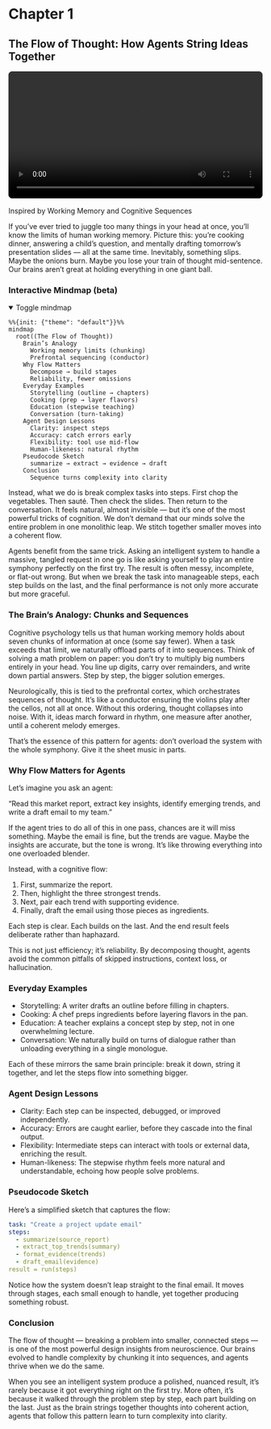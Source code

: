 # Chapter 1

## The Flow of Thought: How Agents String Ideas Together

<div style="margin: 1rem 0;">
  <video controls playsinline preload="metadata" crossorigin="anonymous" style="width:100%;max-width:960px;border-radius:8px;background:#000;">
    <source src="/The-Architecture-of-Agency/chapters/01-flow-of-thought/Cognitive_Flow.mp4?v=2" type="video/mp4" />
    <source src="/The-Architecture-of-Agency/chapters/01-flow-of-thought/Cognitive_Flow.webm?v=2" type="video/webm" />
    Your browser does not support the video tag. You can
    <a href="/The-Architecture-of-Agency/chapters/01-flow-of-thought/Cognitive_Flow.mp4?v=2">download the MP4</a> or
    <a href="/The-Architecture-of-Agency/chapters/01-flow-of-thought/Cognitive_Flow.webm?v=2">download the WebM</a>.
  </video>
</div>

Inspired by Working Memory and Cognitive Sequences

If you’ve ever tried to juggle too many things in your head at once, you’ll know the limits of human working memory. Picture this: you’re cooking dinner, answering a child’s question, and mentally drafting tomorrow’s presentation slides — all at the same time. Inevitably, something slips. Maybe the onions burn. Maybe you lose your train of thought mid-sentence. Our brains aren’t great at holding everything in one giant ball.

<!-- mindmap:start (remove this whole block to disable) -->

### Interactive Mindmap (beta)

<details open>
  <summary>Toggle mindmap</summary>

  ```mermaid
  %%{init: {"theme": "default"}}%%
  mindmap
    root((The Flow of Thought))
      Brain’s Analogy
        Working memory limits (chunking)
        Prefrontal sequencing (conductor)
      Why Flow Matters
        Decompose → build stages
        Reliability, fewer omissions
      Everyday Examples
        Storytelling (outline → chapters)
        Cooking (prep → layer flavors)
        Education (stepwise teaching)
        Conversation (turn-taking)
      Agent Design Lessons
        Clarity: inspect steps
        Accuracy: catch errors early
        Flexibility: tool use mid-flow
        Human-likeness: natural rhythm
      Pseudocode Sketch
        summarize → extract → evidence → draft
      Conclusion
        Sequence turns complexity into clarity
  ```

</details>

<!-- mindmap:end -->

Instead, what we do is break complex tasks into steps. First chop the vegetables. Then sauté. Then check the slides. Then return to the conversation. It feels natural, almost invisible — but it’s one of the most powerful tricks of cognition. We don’t demand that our minds solve the entire problem in one monolithic leap. We stitch together smaller moves into a coherent flow.

Agents benefit from the same trick. Asking an intelligent system to handle a massive, tangled request in one go is like asking yourself to play an entire symphony perfectly on the first try. The result is often messy, incomplete, or flat-out wrong. But when we break the task into manageable steps, each step builds on the last, and the final performance is not only more accurate but more graceful.

### The Brain’s Analogy: Chunks and Sequences

Cognitive psychology tells us that human working memory holds about seven chunks of information at once (some say fewer). When a task exceeds that limit, we naturally offload parts of it into sequences. Think of solving a math problem on paper: you don’t try to multiply big numbers entirely in your head. You line up digits, carry over remainders, and write down partial answers. Step by step, the bigger solution emerges.

Neurologically, this is tied to the prefrontal cortex, which orchestrates sequences of thought. It’s like a conductor ensuring the violins play after the cellos, not all at once. Without this ordering, thought collapses into noise. With it, ideas march forward in rhythm, one measure after another, until a coherent melody emerges.

That’s the essence of this pattern for agents: don’t overload the system with the whole symphony. Give it the sheet music in parts.

### Why Flow Matters for Agents

Let’s imagine you ask an agent:

“Read this market report, extract key insights, identify emerging trends, and write a draft email to my team.”

If the agent tries to do all of this in one pass, chances are it will miss something. Maybe the email is fine, but the trends are vague. Maybe the insights are accurate, but the tone is wrong. It’s like throwing everything into one overloaded blender.

Instead, with a cognitive flow:

1. First, summarize the report.
2. Then, highlight the three strongest trends.
3. Next, pair each trend with supporting evidence.
4. Finally, draft the email using those pieces as ingredients.

Each step is clear. Each builds on the last. And the end result feels deliberate rather than haphazard.

This is not just efficiency; it’s reliability. By decomposing thought, agents avoid the common pitfalls of skipped instructions, context loss, or hallucination.

### Everyday Examples

- Storytelling: A writer drafts an outline before filling in chapters.
- Cooking: A chef preps ingredients before layering flavors in the pan.
- Education: A teacher explains a concept step by step, not in one overwhelming lecture.
- Conversation: We naturally build on turns of dialogue rather than unloading everything in a single monologue.

Each of these mirrors the same brain principle: break it down, string it together, and let the steps flow into something bigger.

### Agent Design Lessons

- Clarity: Each step can be inspected, debugged, or improved independently.
- Accuracy: Errors are caught earlier, before they cascade into the final output.
- Flexibility: Intermediate steps can interact with tools or external data, enriching the result.
- Human-likeness: The stepwise rhythm feels more natural and understandable, echoing how people solve problems.

### Pseudocode Sketch

Here’s a simplified sketch that captures the flow:

```yaml
task: "Create a project update email"
steps:
  - summarize(source_report)
  - extract_top_trends(summary)
  - format_evidence(trends)
  - draft_email(evidence)
result = run(steps)
```

Notice how the system doesn’t leap straight to the final email. It moves through stages, each small enough to handle, yet together producing something robust.

### Conclusion

The flow of thought — breaking a problem into smaller, connected steps — is one of the most powerful design insights from neuroscience. Our brains evolved to handle complexity by chunking it into sequences, and agents thrive when we do the same.

When you see an intelligent system produce a polished, nuanced result, it’s rarely because it got everything right on the first try. More often, it’s because it walked through the problem step by step, each part building on the last. Just as the brain strings together thoughts into coherent action, agents that follow this pattern learn to turn complexity into clarity.
